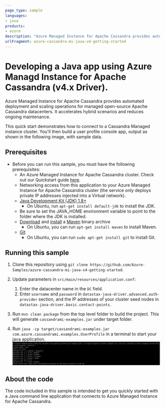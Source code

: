 ```yaml
---
page_type: sample
languages:
- java
products:
- azure
description: "Azure Managed Instance for Apache Cassandra provides automated deployment and scaling operations for managed open-source Apache Cassandra datacenters"
urlFragment: azure-cassandra-mi-java-v4-getting-started
---
```


# Developing a Java app using Azure Managd Instance for Apache Cassandra (v4.x Driver).
Azure Managed Instance for Apache Cassandra provides automated deployment and scaling operations for managed open-source Apache Cassandra datacenters. It accelerates hybrid scenarios and reduces ongoing maintenance.

This quick start demonstrates how to connect to a Cassandra Managed instance cluster. You'll then build a user profile console app, output as shown in the following image, with sample data.

## Prerequisites
* Before you can run this sample, you must have the following prerequisites:
    * An Azure Managed Instance for Apache Cassandra cluster. Check out our Quickstart guide [here](https://docs.microsoft.com/azure/managed-instance-apache-cassandra/create-cluster-portal).
    * Networking access from this application to your Azure Managed Instance for Apache Cassandra cluster (the service only deploys private IP addresses injected into a Virtual network).
    * [Java Development Kit (JDK) 1.8+](http://www.oracle.com/technetwork/java/javase/downloads/jdk8-downloads-2133151.html)
        * On Ubuntu, run `apt-get install default-jdk` to install the JDK.
    * Be sure to set the JAVA_HOME environment variable to point to the folder where the JDK is installed.
    * [Download](http://maven.apache.org/download.cgi) and [install](http://maven.apache.org/install.html) a [Maven](http://maven.apache.org/) binary archive
        * On Ubuntu, you can run `apt-get install maven` to install Maven.
    * [Git](https://www.git-scm.com/)
        * On Ubuntu, you can run `sudo apt-get install git` to install Git.

## Running this sample
1. Clone this repository using `git clone https://github.com/Azure-Samples/azure-cassandra-mi-java-v4-getting-started`.

3. Update parameters in `src/main/resources/application.conf`: 
    1. Enter the datacenter name in the `DC` field.
    1. Enter `username` and `password` in `datastax-java-driver.advanced.auth-provider` section, and the IP addresses of your cluster seed nodes in `datastax-java-driver.basic.contact-points`.

5. Run `mvn clean package` from the top level folder to build the project. This will generate `cassandrami-examples.jar` under target folder.
 
6. Run `java -cp target/cassandrami-examples.jar com.azure.cassandrami.examples.UserProfile` in a terminal to start your java application.
   ![Console output](./media/output.png)

## About the code
The code included in this sample is intended to get you quickly started with a Java command line application that connects to Azure Managed Instance for Apache Cassandra.



